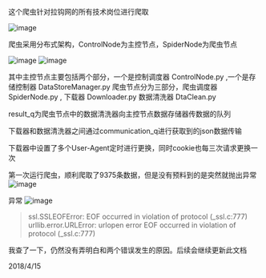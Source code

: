 这个爬虫针对拉钩网的所有技术岗位进行爬取   

![image](https://github.com/lrtxpra/lagouCrawler/raw/master/pics/lagou.PNG)

爬虫采用分布式架构，ControlNode为主控节点，SpiderNode为爬虫节点

![image](https://github.com/lrtxpra/lagouCrawler/blob/master/pics/controltree.PNG?raw=true)
![image](https://github.com/lrtxpra/lagouCrawler/blob/master/pics/spidertree.PNG?raw=true)   

其中主控节点主要包括两个部分，一个是控制调度器 ControlNode.py ,一个是存储控制器 DataStoreManager.py
爬虫节点分为三部分，爬虫调度器 SpiderNode.py , 下载器 Downloader.py  数据清洗器 DtaClean.py

result_q为爬虫节点中的数据清洗器向主控节点数据存储器传数据的队列

下载器和数据清洗器之间通过communication_q进行获取到的json数据传输

下载器中设置了多个User-Agent定时进行更换，同时cookie也每三次请求更换一次

第一次运行爬虫，顺利爬取了9375条数据，但是没有预料到的是突然就抛出异常
![image](https://github.com/lrtxpra/lagouCrawler/raw/master/pics/spider.PNG)

异常
![image](https://github.com/lrtxpra/lagouCrawler/raw/master/pics/error.PNG)
> ssl.SSLEOFError: EOF occurred in violation of protocol (_ssl.c:777)   
> urllib.error.URLError: urlopen error EOF occurred in violation of protocol (_ssl.c:777)    

我查了一下，仍然没有弄明白和两个错误发生的原因。后续会继续更新此文档

 2018/4/15
